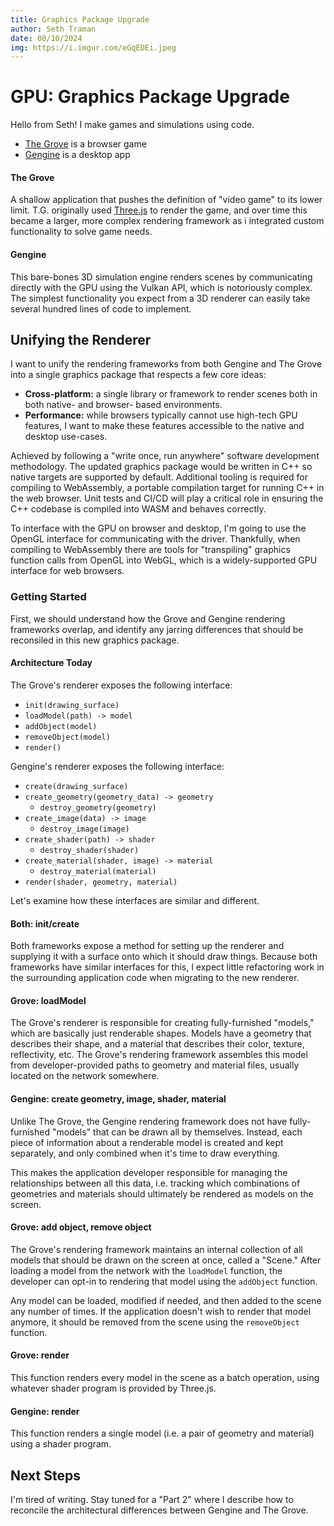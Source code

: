 ```yaml
---
title: Graphics Package Upgrade
author: Seth Traman
date: 08/10/2024
img: https://i.imgur.com/eGqEDEi.jpeg 
---
```


# GPU: Graphics Package Upgrade

Hello from Seth!  I make games and simulations using code.

- [The Grove](https://github.com/stickyfingies/grove) is a browser game
- [Gengine](https://github.com/stickyfingies/gengine) is a desktop app

#### The Grove

A shallow application that pushes the definition of "video game" to its lower limit.  T.G. originally used [Three.js](https://threejs.org) to render the game, and over time this became a larger, more complex rendering framework as i integrated custom functionality to solve game needs.

#### Gengine

This bare-bones 3D simulation engine renders scenes by communicating directly with the GPU using the Vulkan API, which is notoriously complex.  The simplest functionality you expect from a 3D renderer can easily take several hundred lines of code to implement.

## Unifying the Renderer

I want to unify the rendering frameworks from both Gengine and The Grove into a single graphics package that respects a few core ideas:

- **Cross-platform:** a single library or framework to render scenes both in both native- and browser- based environments.
- **Performance:** while browsers typically cannot use high-tech GPU features, I want to make these features accessible to the native and desktop use-cases.

Achieved by following a "write once, run anywhere" software development methodology.  The updated graphics package would be written in C++ so native targets are supported by default.  Additional tooling is required for compiling to WebAssembly, a portable compilation target for running C++ in the web browser.  Unit tests and CI/CD will play a critical role in ensuring the C++ codebase is compiled into WASM and behaves correctly.

To interface with the GPU on browser and desktop, I'm going to use the OpenGL interface for communicating with the driver.  Thankfully, when compiling to WebAssembly there are tools for "transpiling" graphics function calls from OpenGL into WebGL, which is a widely-supported GPU interface for web browsers.

### Getting Started

First, we should understand how the Grove and Gengine rendering frameworks overlap, and identify any jarring differences that should be reconsiled in this new graphics package.

#### Architecture Today

The Grove's renderer exposes the following interface:
- `init(drawing_surface)`
- `loadModel(path) -> model`
- `addObject(model)`
- `removeObject(model)`
- `render()`

Gengine's renderer exposes the following interface:
- `create(drawing_surface)`
- `create_geometry(geometry_data) -> geometry`
	- `destroy_geometry(geometry)`
- `create_image(data) -> image`
	- `destroy_image(image)`
- `create_shader(path) -> shader`
	- `destroy_shader(shader)`
- `create_material(shader, image) -> material`
	- `destroy_material(material)`
- `render(shader, geometry, material)`

Let's examine how these interfaces are similar and different.

#### Both: init/create

Both frameworks expose a method for setting up the renderer and supplying it with a surface onto which it should draw things.  Because both frameworks have similar interfaces for this, I expect little refactoring work in the surrounding application code when migrating to the new renderer.

#### Grove: loadModel

The Grove's renderer is responsible for creating fully-furnished "models," which are basically just renderable shapes.  Models have a geometry that describes their shape, and a material that describes their color, texture, reflectivity, etc.  The Grove's rendering framework assembles this model from developer-provided paths to geometry and material files, usually located on the network somewhere.

#### Gengine: create geometry, image, shader, material

Unlike The Grove, the Gengine rendering framework does not have fully-furnished "models" that can be drawn all by themselves.  Instead, each piece of information about a renderable model is created and kept separately, and only combined when it's time to draw everything.

This makes the application developer responsible for managing the relationships between all this data, i.e. tracking which combinations of geometries and materials should ultimately be rendered as models on the screen.

#### Grove: add object, remove object

The Grove's rendering framework maintains an internal collection of all models that should be drawn on the screen at once, called a "Scene."  After loading a model from the network with the `loadModel` function, the developer can opt-in to rendering that model using the `addObject` function.

Any model can be loaded, modified if needed, and then added to the scene any number of times.  If the application doesn't wish to render that model anymore, it should be removed from the scene using the `removeObject` function.

#### Grove: render

This function renders every model in the scene as a batch operation, using whatever shader program is provided by Three.js.

#### Gengine: render

This function renders a single model (i.e. a pair of geometry and material) using a shader program.

## Next Steps

I'm tired of writing.  Stay tuned for a "Part 2" where I describe how to reconcile the architectural differences between Gengine and The Grove.
